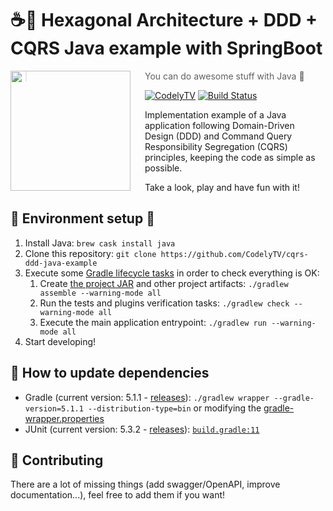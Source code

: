 # ☕🎯 Hexagonal Architecture + DDD + CQRS Java example with SpringBoot

<img src="http://codely.tv/wp-content/uploads/2016/05/cropped-logo-codelyTV.png" align="left" width="192px" height="192px"/>
<img align="left" width="0" height="192px" hspace="10"/>

> You can do awesome stuff with Java 🙂

[![CodelyTV](https://img.shields.io/badge/codely-tv-green.svg?style=flat-square)](https://codely.tv)
[![Build Status](https://travis-ci.org/CodelyTV/cqrs-ddd-java-example.svg?branch=master)](https://travis-ci.org/CodelyTV/cqrs-ddd-java-example)

Implementation example of a Java application following Domain-Driven Design (DDD) and Command Query Responsibility Segregation (CQRS) principles, keeping the code as simple as possible.

Take a look, play and have fun with it!

## 🚀 Environment setup 🚀

1. Install Java: `brew cask install java`
2. Clone this repository: `git clone https://github.com/CodelyTV/cqrs-ddd-java-example`
3. Execute some [Gradle lifecycle tasks](https://docs.gradle.org/current/userguide/java_plugin.html#lifecycle_tasks) in order to check everything is OK:
   1. Create [the project JAR](https://docs.gradle.org/current/userguide/java_plugin.html#sec:jar) and other project artifacts:
      `./gradlew assemble --warning-mode all`
   2. Run the tests and plugins verification tasks:
      `./gradlew check --warning-mode all`
   3. Execute the main application entrypoint:
      `./gradlew run --warning-mode all`
4. Start developing!

## 🤔 How to update dependencies

- Gradle (current version: 5.1.1 - [releases](https://gradle.org/releases/)):
  `./gradlew wrapper --gradle-version=5.1.1 --distribution-type=bin` or modifying the [gradle-wrapper.properties](gradle/wrapper/gradle-wrapper.properties#L3)
- JUnit (current version: 5.3.2 - [releases](https://junit.org/junit5/docs/snapshot/release-notes/index.html)):
  [`build.gradle:11`](build.gradle#L11-L12)

## 🤝 Contributing

There are a lot of missing things (add swagger/OpenAPI, improve documentation...), feel free to add them if you want!

